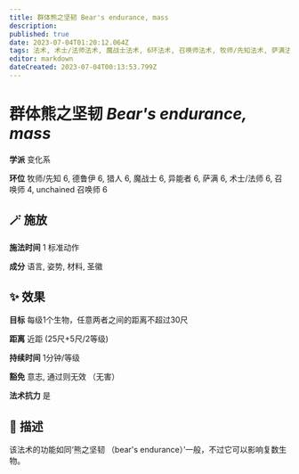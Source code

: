 ```yaml
---
title: 群体熊之坚韧 Bear's endurance, mass
description: 
published: true
date: 2023-07-04T01:20:12.064Z
tags: 法术, 术士/法师法术, 魔战士法术, 6环法术, 召唤师法术, 牧师/先知法术, 萨满法术, 4环法术, 猎人法术, unchained 召唤师法术, 德鲁伊法术, 变化系, 异能者法术
editor: markdown
dateCreated: 2023-07-04T00:13:53.799Z
---
```


# **群体熊之坚韧** *Bear's endurance, mass*

**学派** 变化系 

**环位** 牧师/先知 6, 德鲁伊 6, 猎人 6, 魔战士 6, 异能者 6, 萨满 6, 术士/法师 6, 召唤师 4, unchained 召唤师 6

## 🪄 施放

**施法时间** 1 标准动作

**成分** 语言, 姿势, 材料, 圣徽

## ✨ 效果 

**目标** 每级1个生物，任意两者之间的距离不超过30尺 

**距离** 近距 (25尺+5尺/2等级)  

**持续时间** 1分钟/等级 

**豁免** 意志, 通过则无效 （无害）

**法术抗力** 是

## 📖 描述

该法术的功能如同‘熊之坚韧 （bear's endurance）’一般，不过它可以影响复数生物。
    